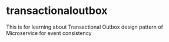 # transactionaloutbox
This is for learning about Transactional Outbox design pattern of Microservice for event consistency
